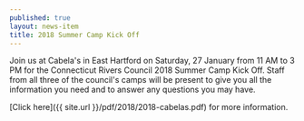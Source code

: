 ```yaml
---
published: true
layout: news-item
title: 2018 Summer Camp Kick Off
---
```


Join us at Cabela's in East Hartford on Saturday, 27 January from 11 AM to 3 PM for the Connecticut Rivers Council 2018 Summer Camp Kick Off. Staff from all three of the council's camps will be present to give you all the information you need and to answer any questions you may have.

[Click here]({{ site.url }}/pdf/2018/2018-cabelas.pdf) for more information.
